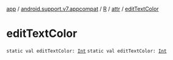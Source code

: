 [app](../../../index.md) / [android.support.v7.appcompat](../../index.md) / [R](../index.md) / [attr](index.md) / [editTextColor](.)

# editTextColor

`static val editTextColor: `[`Int`](https://kotlinlang.org/api/latest/jvm/stdlib/kotlin/-int/index.html)
`static val editTextColor: `[`Int`](https://kotlinlang.org/api/latest/jvm/stdlib/kotlin/-int/index.html)